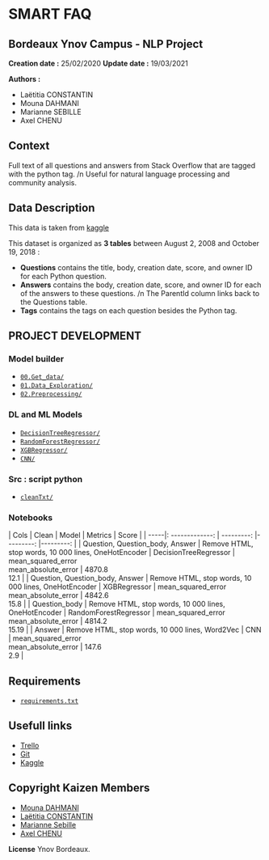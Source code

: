 # SMART FAQ
## Bordeaux Ynov Campus - NLP Project
**Creation date :** 25/02/2020
**Update date :** 19/03/2021

**Authors :**  
- Laëtitia CONSTANTIN
- Mouna DAHMANI
- Marianne SEBILLE
- Axel CHENU

## Context 
Full text of all questions and answers from Stack Overflow that are tagged with the python tag. 
/n Useful for natural language processing and community analysis.

## Data Description 
This data is taken from [kaggle](https://www.kaggle.com/stackoverflow/pythonquestions)

This dataset is organized as **3 tables** between August 2, 2008 and October 19, 2018 :

- **Questions** contains the title, body, creation date, score, and owner ID for each Python question.
- **Answers** contains the body, creation date, score, and owner ID for each of the answers to these questions. 
/n The ParentId column links back to the Questions table.
- **Tags** contains the tags on each question besides the Python tag.

## PROJECT DEVELOPMENT

### Model builder
* [`00.Get_data/`](model_builder/00.Get_data)
* [`01.Data_Exploration/`](model_builder/01.Data_Exploration)
* [`02.Preprocessing/`](model_builder/02.Preprocessing)

### DL and ML Models
* [`DecisionTreeRegressor/`](model_builder/ML_models/DecisionTreeRegressor)
* [`RandomForestRegressor/`](model_builder/ML_models/RandomForestRegressor)
* [`XGBRegressor/`](model_builder/ML_models/XGBRegressor)
* [`CNN/`](model_builder/DL_models/CNN)

### Src : script python
* [`cleanTxt/`](src/cleanTxt)

### Notebooks

|  Cols    |     Clean    |   Model | Metrics | Score |
| -----|: -------------: | ---------: |---------: |---------: |
|  Question, Question_body, Answer    |        Remove HTML, stop words, 10 000 lines, OneHotEncoder        |      DecisionTreeRegressor | mean_squared_error <br> mean_absolute_error |  4870.8 <br>  12.1 |
|  Question, Question_body, Answer    |        Remove HTML, stop words, 10 000 lines, OneHotEncoder        |      XGBRegressor          | mean_squared_error <br> mean_absolute_error |  4842.6 <br> 15.8 |
|   Question_body                     |        Remove HTML, stop words, 10 000 lines, OneHotEncoder        |      RandomForestRegressor | mean_squared_error <br> mean_absolute_error | 4814.2 <br> 15.19 |
|   Answer                            |        Remove HTML, stop words, 10 000 lines, Word2Vec             |      CNN                   | mean_squared_error <br> mean_absolute_error | 147.6 <br> 2.9 |

## Requirements
* [`requirements.txt`](requirements.txt) 

## Usefull links 
- [Trello](https://trello.com/b/gt8jrwmb/kaizen)
- [Git](https://github.com/yuhec/smartFAQ)
- [Kaggle](https://www.kaggle.com/stackoverflow/pythonquestions)

## Copyright Kaizen Members
- [Mouna DAHMANI](https://gitlab.com/MounaDahmani) 
- [Laëtitia CONSTANTIN](https://gitlab.com/yuhec) 
- [Marianne Sebille](https://gitlab.com/lipotre) 
- [Axel CHENU](https://gitlab.com/ACHENU26) 

**License**
Ynov Bordeaux.